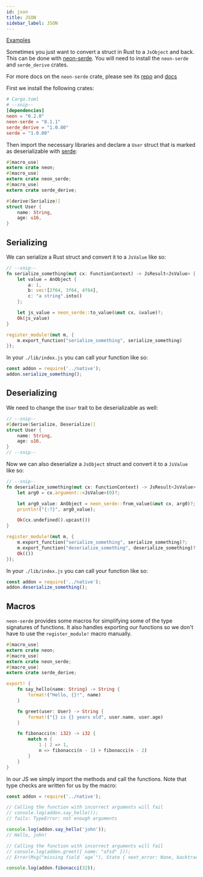 ```yaml
---
id: json
title: JSON
sidebar_label: JSON
---
```


[Examples](https://github.com/neon-bindings/examples/tree/master/json)

Sometimes you just want to convert a struct in Rust to a `JsObject` and back. This can be done with [neon-serde](https://github.com/GabrielCastro/neon-serde). You will need to install the `neon-serde` and `serde_derive` crates.

For more docs on the `neon-serde` crate, please see its [repo](https://github.com/GabrielCastro/neon-serde) and [docs](https://docs.rs/crate/neon-serde/0.0.3)

First we install the following crates:

```toml
# Cargo.toml
# --snip--
[dependencies]
neon = "0.2.0"
neon-serde = "0.1.1"
serde_derive = "1.0.80"
serde = "1.0.80"
```

Then import the necessary libraries and declare a `User` struct that is marked as deserializable with [serde](https://github.com/serde-rs/serde):

```rust
#[macro_use]
extern crate neon;
#[macro_use]
extern crate neon_serde;
#[macro_use]
extern crate serde_derive;

#[derive(Serialize)]
struct User {
    name: String,
    age: u16,
}
```

## Serializing

We can serialize a Rust struct and convert it to a `JsValue` like so:

```rust
// --snip--
fn serialize_something(mut cx: FunctionContext) -> JsResult<JsValue> {
    let value = AnObject {
        a: 1,
        b: vec![2f64, 3f64, 4f64],
        c: "a string".into()
    };

    let js_value = neon_serde::to_value(&mut cx, &value)?;
    Ok(js_value)
}

register_module!(mut m, {
    m.export_function("serialize_something", serialize_something)
});
```

In your `./lib/index.js` you can call your function like so:

```js
const addon = require('../native');
addon.serialize_something();
```

## Deserializing

We need to change the `User` trait to be deserializable as well:

```rust
// --snip--
#[derive(Serialize, Deserialize)]
struct User {
    name: String,
    age: u16,
}
// --snip--
```

Now we can also deserialize a `JsObject` struct and convert it to a `JsValue` like so:

```rust
// --snip--
fn deserialize_something(mut cx: FunctionContext) -> JsResult<JsValue> {
    let arg0 = cx.argument::<JsValue>(0)?;

    let arg0_value: AnObject = neon_serde::from_value(&mut cx, arg0)?;
    println!("{:?}", arg0_value);

    Ok(cx.undefined().upcast())
}

register_module!(mut m, {
    m.export_function("serialize_something", serialize_something)?;
    m.export_function("deserialize_something", deserialize_something)?;
    Ok(())
});
```

In your `./lib/index.js` you can call your function like so:

```js
const addon = require('../native');
addon.deserialize_something();
```

## Macros

`neon-serde` provides some macros for simplifying some of the type signatures of functions. It also handles exporting our functions so we don't have to use the `register_module!` macro manually.

```rs
#[macro_use]
extern crate neon;
#[macro_use]
extern crate neon_serde;
#[macro_use]
extern crate serde_derive;

export! {
    fn say_hello(name: String) -> String {
        format!("Hello, {}!", name)
    }

    fn greet(user: User) -> String {
        format!("{} is {} years old", user.name, user.age)
    }

    fn fibonacci(n: i32) -> i32 {
        match n {
            1 | 2 => 1,
            n => fibonacci(n - 1) + fibonacci(n - 2)
        }
    }
}
```

In our JS we simply import the methods and call the functions. Note that type checks are written for us by the macro:

```js
const addon = require('../native');

// Calling the function with incorrect arguments will fail
// console.log(addon.say_hello());
// fails: TypeError: not enough arguments

console.log(addon.say_hello('john'));
// Hello, john!

// Calling the function with incorrect arguments will fail
// console.log(addon.greet({ name: "afsd" }));
// Error(Msg("missing field `age`"), State { next_error: None, backtrace: None })

console.log(addon.fibonacci(32));
```
